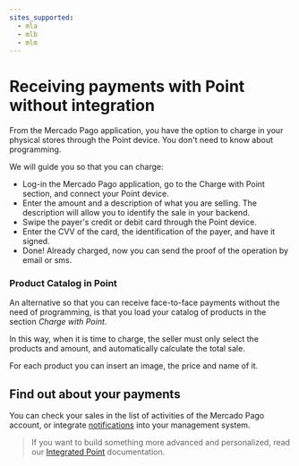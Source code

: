 ```yaml
---
sites_supported:
  - mla
  - mlb
  - mlm
---
```


# Receiving payments with Point without integration

From the Mercado Pago application, you have the option to charge in your physical stores through the Point device.
You don't need to know about programming.

We will guide you so that you can charge:

- Log-in the Mercado Pago application, go to the Charge with Point section, and connect your Point device.
- Enter the amount and a description of what you are selling. The description will allow you to identify the sale in your backend.
- Swipe the payer's credit or debit card through the Point device.
- Enter the CVV of the card, the identification of the payer, and have it signed.
- Done! Already charged, now you can send the proof of the operation by email or sms.


### Product Catalog in Point

An alternative so that you can receive face-to-face payments without the need of programming, is that you load your catalog of products in the section *Charge with Point*.

In this way, when it is time to charge, the seller must only select the products and amount, and automatically calculate the total sale.

For each product you can insert an image, the price and name of it.


## Find out about your payments

You can check your sales in the list of activities of the Mercado Pago account, or integrate [notifications](/developers/en/docs/mp-point/additional-content/notifications/webhooks) into your management system.

> If you want to build something more advanced and personalized, read our [Integrated Point](developers/en/docs/mp-point/integration-configuration) documentation.
